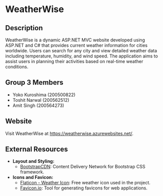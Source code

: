 # WeatherWise

## Description
WeatherWise is a dynamic ASP.NET MVC website developed using ASP.NET and C# that provides current weather information for cities worldwide. Users can search for any city and view detailed weather data including temperature, humidity, and wind speed. The application aims to assist users in planning their activities based on real-time weather conditions.

## Group 3 Members
- Yoko Kuroshima (200500822) 
- Toshit Narwal (200562512)
- Amit Singh (200564273)

## Website
Visit WeatherWise at <a href="https://weatherwise.azurewebsites.net/" target="_blank">https://weatherwise.azurewebsites.net/</a>.

## External Resources
- **Layout and Styling:**
  - [BootstrapCDN](https://www.bootstrapcdn.com/): Content Delivery Network for Bootstrap CSS framework.
- **Icons and Favicon:**
  - [Flaticon - Weather Icon](https://www.flaticon.com/free-icon/weather_6451205?term=weather&page=1&position=96&origin=search&related_id=6451205): Free weather icon used in the project.
  - [Favicon.io](https://favicon.io/): Tool for generating favicons for web applications.
